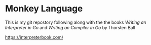 # Monkey Language
This is my git repostory following along with the the books *Writing an Interpreter in Go*
and *Writing an Compiler in Go* by Thorsten Ball

https://interpreterbook.com/
